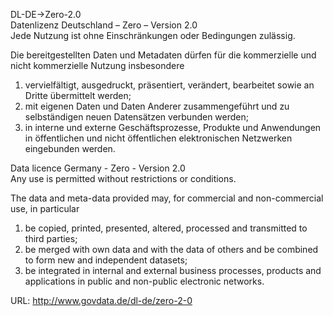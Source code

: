 DL-DE->Zero-2.0  
Datenlizenz Deutschland – Zero – Version 2.0  
Jede Nutzung ist ohne Einschränkungen oder Bedingungen zulässig.  

Die bereitgestellten Daten und Metadaten dürfen für die kommerzielle und nicht kommerzielle Nutzung insbesondere  

1. vervielfältigt, ausgedruckt, präsentiert, verändert, bearbeitet sowie an Dritte übermittelt werden;  
2. mit eigenen Daten und Daten Anderer zusammengeführt und zu selbständigen neuen Datensätzen verbunden werden;  
3. in interne und externe Geschäftsprozesse, Produkte und Anwendungen in öffentlichen und nicht öffentlichen elektronischen Netzwerken eingebunden werden.  

Data licence Germany - Zero - Version 2.0  
Any use is permitted without restrictions or conditions.  

The data and meta-data provided may, for commercial and non-commercial use, in particular  

1. be copied, printed, presented, altered, processed and transmitted to third parties;  
2. be merged with own data and with the data of others and be combined to form new and independent datasets;  
3. be integrated in internal and external business processes, products and applications in public and non-public electronic networks.  

URL: http://www.govdata.de/dl-de/zero-2-0
